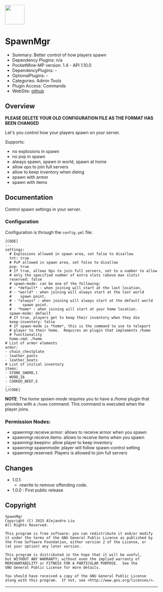 <img src="https://raw.githubusercontent.com/alejandroliu/bad-plugins/master/Media/spawnicon.png" style="width:64px;height:64px" width="64" height="64"/>

SpawnMgr
=======

* Summary: Better control of how players spawn
* Dependency Plugins: n/a
* PocketMine-MP version: 1.4 - API 1.10.0
* DependencyPlugins: -
* OptionalPlugins: -
* Categories: Admin Tools
* Plugin Access: Commands
* WebSite: [github](https://github.com/alejandroliu/bad-plugins/tree/master/SpawnMgr)

Overview
--------

**PLEASE DELETE YOUR OLD CONFIGURATION FILE AS THE FORMAT HAS BEEN CHANGED**

Let's you control how your players spawn on your server.

Supports:

* no explosions in spawn
* no pvp in spawn
* always spawn, spawn in world, spawn at home
* allow ops to join full servers
* allow to keep inventory when dieing
* spawn with armor
* spawn with items

Documentation
-------------

Control spawn settings in your server.

### Configuration

Configuration is through the `config.yml` file:

~~~
[CODE]
---
settings:
  # Explosions allowed in spawn area, set false to disallow
  tnt: true
  # PvP allowed in spawn area, set false to disallow
  pvp: true
  # If true, allows Ops to join full servers, set to a number to allow
  # only the specified number of extra slots (above max slots)
  reserved: false
  # spawn-mode: can be one of the following:
  # - *default* : when joining will start at the last location.
  # - *world* : when joining will always start at the last world
  #    spawn point.
  # - *always* : when joining will always start at the default world
  #     spawn point.
  # - *home* : when joining will start at your home location.
  spawn-mode: default
  # If true, players get to keep their inventory when they die
  keep-inventory: false
  # If spawn-mode is *home*, this is the command to use to teleport
  # player to their home.  Requires an plugin that implements /home
  # functionality
  home-cmd: /home
# List of armor elements
armor:
- chain_chestplate
- leather_pants
- leather_boots
# List of initial inventory
items:
- STONE_SWORD,1
- WOOD,16
- COOKED_BEEF,5
...
[/CODE]
~~~

**NOTE**: The *home* *spawn-mode* requires you to have a */home*
plugin that provides with a `/home` command.  This command is executed
when the player joins.

### Permission Nodes:

* spawnmgr.receive.armor: allows to receive armor when you spawn
* spawnmgr.receive.items: allows to receive items when you spawn
* spawnmgr.keepinv: allow player to keep inventory
* spawnmgr.spawnmode: player will follow spawn-control setting
* spawnmgr.reserved: Players is allowed to join full servers

Changes
-------
* 1.0.1:
  * rewrite to remove offending code.
* 1.0.0 : First public release

Copyright
---------

    SpawnMgr
    Copyright (C) 2015 Alejandro Liu
    All Rights Reserved.

    This program is free software: you can redistribute it and/or modify
    it under the terms of the GNU General Public License as published by
    the Free Software Foundation, either version 2 of the License, or
    (at your option) any later version.

    This program is distributed in the hope that it will be useful,
    but WITHOUT ANY WARRANTY; without even the implied warranty of
    MERCHANTABILITY or FITNESS FOR A PARTICULAR PURPOSE.  See the
    GNU General Public License for more details.

    You should have received a copy of the GNU General Public License
    along with this program.  If not, see <http://www.gnu.org/licenses/>.

* * *
